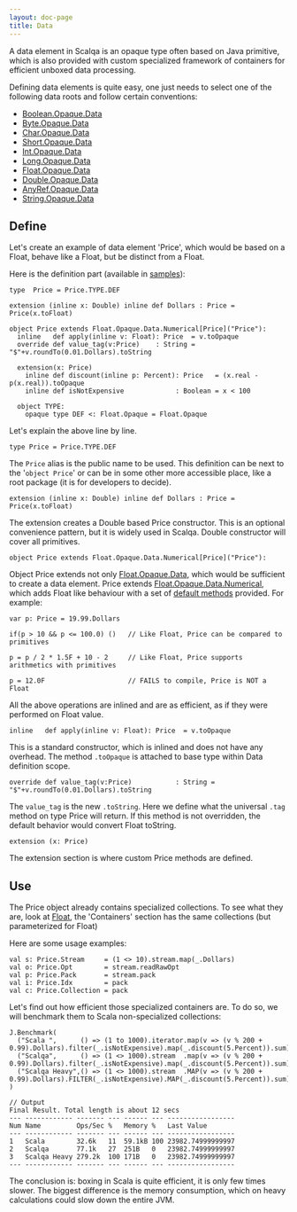 ```yaml
---
layout: doc-page
title: Data
---
```


A data element in Scalqa is an opaque type often based on Java primitive, which is also provided with custom 
specialized framework of containers for efficient unboxed data processing.  

Defining data elements is quite easy, one just needs to select one of the following data roots and follow certain conventions:

- [Boolean.Opaque.Data](../../api/scalqa/lang/boolean/opaque/Data.html)
- [Byte.Opaque.Data](../../api/scalqa/lang/byte/opaque/Data.html) 
- [Char.Opaque.Data](../../api/scalqa/lang/char/opaque/Data.html) 
- [Short.Opaque.Data](../../api/scalqa/lang/short/opaque/Data.html) 
- [Int.Opaque.Data](../../api/scalqa/lang/int/opaque/Data.html) 
- [Long.Opaque.Data](../../api/scalqa/lang/long/opaque/Data.html) 
- [Float.Opaque.Data](../../api/scalqa/lang/float/opaque/Data.html) 
- [Double.Opaque.Data](../../api/scalqa/lang/double/opaque/Data.html) 
- [AnyRef.Opaque.Data](../../api/scalqa/lang/anyref/opaque/Data.html) 
- [String.Opaque.Data](../../api/scalqa/lang/string/opaque/Data.html) 

## Define

Let's create an example of data element 'Price', which would be based on a Float, behave like a Float, but be distinct from a Float.

Here is the definition part (available in [samples](https://github.com/scalqa/samples/blob/master/src/example/opaque/PriceData.scala)):
```
type  Price = Price.TYPE.DEF

extension (inline x: Double) inline def Dollars : Price = Price(x.toFloat)

object Price extends Float.Opaque.Data.Numerical[Price]("Price"):
  inline   def apply(inline v: Float): Price  = v.toOpaque
  override def value_tag(v:Price)    : String = "$"+v.roundTo(0.01.Dollars).toString

  extension(x: Price)
    inline def discount(inline p: Percent): Price   = (x.real - p(x.real)).toOpaque
    inline def isNotExpensive             : Boolean = x < 100

  object TYPE:
    opaque type DEF <: Float.Opaque = Float.Opaque

```
Let's explain the above line by line.  
```  
type Price = Price.TYPE.DEF
```
The `Price` alias is the public name to be used. This definition can be next to the '`object Price`' or can be in some other 
more accessible place, like a root package (it is for developers to decide).

```  
extension (inline x: Double) inline def Dollars : Price = Price(x.toFloat)
```  
The extension creates a Double based Price constructor. This is an optional convenience pattern, but it is widely used in Scalqa. 
Double constructor will cover all primitives. 

```  
object Price extends Float.Opaque.Data.Numerical[Price]("Price"):
```  
Object Price extends not only [Float.Opaque.Data](../../api/scalqa/lang/float/opaque/Data.html), which would be sufficient to create a data element.
Price extends [Float.Opaque.Data.Numerical](../../api/scalqa/lang/float/opaque/data/Numerical.html), which adds Float like behaviour with a set of 
[default methods](../../api/scalqa/lang/float/opaque/data/Numerical$$_methods.html) provided. For example:
```
var p: Price = 19.99.Dollars

if(p > 10 && p <= 100.0) ()   // Like Float, Price can be compared to primitives   

p = p / 2 * 1.5F + 10 - 2     // Like Float, Price supports arithmetics with primitives

p = 12.0F                     // FAILS to compile, Price is NOT a Float
```
All the above operations are inlined and are as efficient, as if they were performed on Float value.

```
inline   def apply(inline v: Float): Price  = v.toOpaque
```
This is a standard constructor, which is inlined and does not have any overhead. The method `.toOpaque` is attached 
to base type within Data definition scope. 

```
override def value_tag(v:Price)           : String =  "$"+v.roundTo(0.01.Dollars).toString
```
The `value_tag` is the new `.toString`. Here we define what the universal `.tag` method on type Price will return. If this method is
not overridden, the default behavior would convert Float toString.  

```
extension (x: Price)    
```
The extension section is where custom Price methods are defined. 

## Use

The Price object already contains specialized collections. 
To see what they are, look at [Float](../../api/scalqa/lang/Float$.html), the 'Containers' section has the same collections 
(but parameterized for Float)
  
Here are some usage examples:
```
val s: Price.Stream     = (1 <> 10).stream.map(_.Dollars)
val o: Price.Opt        = stream.readRawOpt
val p: Price.Pack       = stream.pack
val i: Price.Idx        = pack
val c: Price.Collection = pack
```

Let's find out how efficient those specialized containers are. 
To do so, we will benchmark them to Scala non-specialized collections: 
```
J.Benchmark(
  ("Scala ",      () => (1 to 1000).iterator.map(v => (v % 200 + 0.99).Dollars).filter(_.isNotExpensive).map(_.discount(5.Percent)).sum),
  ("Scalqa",      () => (1 <> 1000).stream  .map(v => (v % 200 + 0.99).Dollars).filter(_.isNotExpensive).map(_.discount(5.Percent)).sum),
  ("Scalqa Heavy",() => (1 <> 1000).stream  .MAP(v => (v % 200 + 0.99).Dollars).FILTER(_.isNotExpensive).MAP(_.discount(5.Percent)).sum),
)
```
```
// Output
Final Result. Total length is about 12 secs
--- ------------ ------- --- ------ --- -----------------
Num Name         Ops/Sec %   Memory %   Last Value
--- ------------ ------- --- ------ --- -----------------
1   Scala        32.6k   11  59.1kB 100 23982.74999999997
2   Scalqa       77.1k   27  251B   0   23982.74999999997
3   Scalqa Heavy 279.2k  100 171B   0   23982.74999999997
--- ------------ ------- --- ------ --- -----------------
```

The conclusion is: boxing in Scala is quite efficient, it is only few times slower. The biggest difference is the memory consumption, 
which on heavy calculations could slow down the entire JVM. 
    
